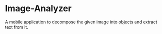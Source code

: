 # Image-Analyzer
A mobile application to decompose the given image into objects and extract text from it.
